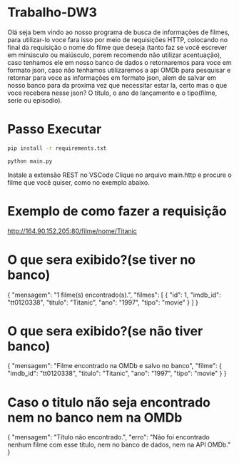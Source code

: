 # Trabalho-DW3 
Olá seja bem vindo ao nosso programa de busca de informações de filmes, para utilizar-lo voce fara isso por meio de requisições HTTP, colocando no final da requisição o nome do filme que deseja (tanto faz se você escrever em minúsculo ou maiúsculo, porem recomendo não utilizar acentuação), caso tenhamos ele em nosso banco de dados o retornaremos para voce em formato json, caso não tenhamos utilizaremos a api OMDb para pesquisar e retornar para voce as informações em formato json, alem de salvar em nosso banco para da proxima vez que necessitar estar la, certo mas o que voce recebera nesse json? O titulo, o ano de lançamento e o tipo(filme, serie ou episodio).
# Passo Executar 

```bash
pip install -r requirements.txt
```
```bash
python main.py
```

Instale a extensão REST no VSCode
Clique no arquivo main.http e procure o filme que você quiser, como no exemplo abaixo.

# Exemplo de como fazer a requisição 
http://164.90.152.205:80/filme/nome/Titanic
# O que sera exibido?(se tiver no banco) #
{
  "mensagem": "1 filme(s) encontrado(s).",
  "filmes": [
    {
      "id": 1,
      "imdb_id": "tt0120338",
      "titulo": "Titanic",
      "ano": "1997",
      "tipo": "movie"
    }
  ]
}
# O que sera exibido?(se não tiver banco) #
{
  "mensagem": "Filme encontrado na OMDb e salvo no banco",
  "filme": {
    "imdb_id": "tt0120338",
    "titulo": "Titanic",
    "ano": "1997",
    "tipo": "movie"
  }
}
  # Caso o titulo não seja encontrado nem no banco nem na OMDb #
{
  "mensagem": "Título não encontrado.",
  "erro": "Não foi encontrado nenhum filme com esse título, nem no banco de dados, nem na API OMDb."
}

